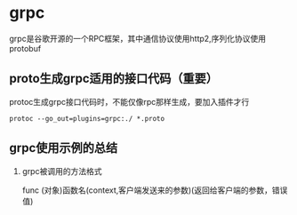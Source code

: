 # grpc

grpc是谷歌开源的一个RPC框架，其中通信协议使用http2,序列化协议使用protobuf

## proto生成grpc适用的接口代码（重要）

protoc生成grpc接口代码时，不能仅像rpc那样生成，要加入插件才行

    protoc --go_out=plugins=grpc:./ *.proto

## grpc使用示例的总结

1. grpc被调用的方法格式

    func (对象)函数名(context,客户端发送来的参数)(返回给客户端的参数，错误值)

